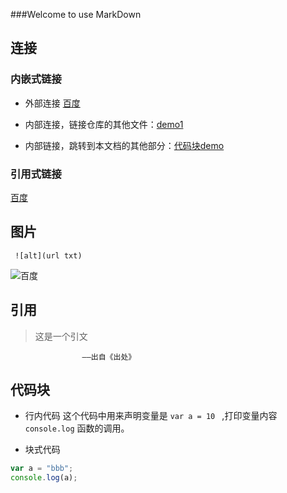 ###Welcome to use MarkDown

## 连接  

### 内嵌式链接  
- 外部连接
[百度](http://www.baidu.com)  

- 内部连接，链接仓库的其他文件：[demo1](demo1.md)  
- 内部链接，跳转到本文档的其他部分：[代码块demo](demo2.md#代码块)

### 引用式链接

[百度](baidu)

## 图片

     ![alt](url txt)   
![百度](http://static.firefoxchina.cn/img/201703/12_58c89f73611cd0.jpg "阿达迪斯")


## 引用
> 这是一个引文  

                    ——出自《出处》

## 代码块
- 行内代码
这个代码中用来声明变量是 `var a = 10 ` ,打印变量内容 `console.log` 函数的调用。



- 块式代码
```javascript
var a = "bbb";
console.log(a);

```

<!---下面是本文档中用到的链接 --->
[baidu]:http://www.baidu.com

